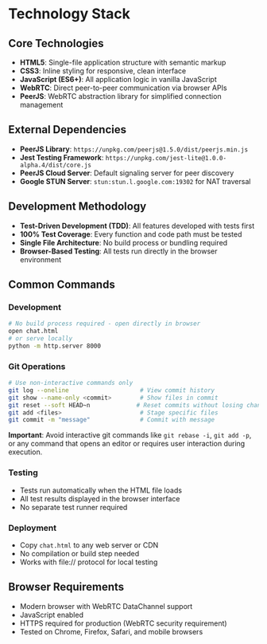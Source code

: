 # Technology Stack

## Core Technologies

- **HTML5**: Single-file application structure with semantic markup
- **CSS3**: Inline styling for responsive, clean interface
- **JavaScript (ES6+)**: All application logic in vanilla JavaScript
- **WebRTC**: Direct peer-to-peer communication via browser APIs
- **PeerJS**: WebRTC abstraction library for simplified connection management

## External Dependencies

- **PeerJS Library**: `https://unpkg.com/peerjs@1.5.0/dist/peerjs.min.js`
- **Jest Testing Framework**: `https://unpkg.com/jest-lite@1.0.0-alpha.4/dist/core.js`
- **PeerJS Cloud Server**: Default signaling server for peer discovery
- **Google STUN Server**: `stun:stun.l.google.com:19302` for NAT traversal

## Development Methodology

- **Test-Driven Development (TDD)**: All features developed with tests first
- **100% Test Coverage**: Every function and code path must be tested
- **Single File Architecture**: No build process or bundling required
- **Browser-Based Testing**: All tests run directly in the browser environment

## Common Commands

### Development

```bash
# No build process required - open directly in browser
open chat.html
# or serve locally
python -m http.server 8000
```

### Git Operations

```bash
# Use non-interactive commands only
git log --oneline                    # View commit history
git show --name-only <commit>        # Show files in commit
git reset --soft HEAD~n             # Reset commits without losing changes
git add <files>                      # Stage specific files
git commit -m "message"              # Commit with message
```

**Important**: Avoid interactive git commands like `git rebase -i`, `git add -p`, or any command that opens an editor or requires user interaction during execution.

### Testing

- Tests run automatically when the HTML file loads
- All test results displayed in the browser interface
- No separate test runner required

### Deployment

- Copy `chat.html` to any web server or CDN
- No compilation or build step needed
- Works with file:// protocol for local testing

## Browser Requirements

- Modern browser with WebRTC DataChannel support
- JavaScript enabled
- HTTPS required for production (WebRTC security requirement)
- Tested on Chrome, Firefox, Safari, and mobile browsers

